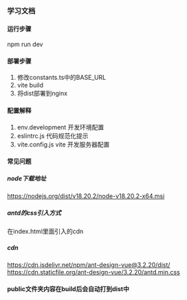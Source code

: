 ### 学习文档

#### 运行步骤

npm run dev

#### 部署步骤

1. 修改constants.ts中的BASE_URL
2. vite build
3. 将dist部署到nginx

#### 配置解释

1. env.development 开发环境配置
2. eslintrc.js 代码规范化提示
3. vite.config.js vite 开发服务器配置

#### 常见问题

##### node下载地址

https://nodejs.org/dist/v18.20.2/node-v18.20.2-x64.msi

##### antd的css引入方式

在index.html里面引入的cdn

##### cdn

https://cdn.jsdelivr.net/npm/ant-design-vue@3.2.20/dist/
https://cdn.staticfile.org/ant-design-vue/3.2.20/antd.min.css

#### public文件夹内容在build后会自动打到dist中
